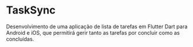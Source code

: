 # TaskSync
Desenvolvimento de uma aplicação de lista de tarefas em Flutter Dart para Android e iOS, que permitirá gerir tanto as tarefas por concluir como as concluídas.
